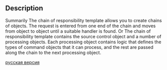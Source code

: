 ## Description

Summarily
The chain of responsibility template allows you to create chains of objects. The request is entered from one end of the chain and
moves from object to object until a suitable handler is found.
Or
The chain of responsibility template contains the source control object and a number of processing objects.
Each processing object contains logic that defines the types of command objects that it can
process, and the rest are passed along the chain to the next processing object.


[русская версия](README-rus.md)
